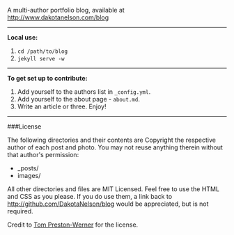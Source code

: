 A multi-author portfolio blog, available at http://www.dakotanelson.com/blog

---
**Local use:**  
1. `cd /path/to/blog`  
2. `jekyll serve -w`

---
**To get set up to contribute:**
1. Add yourself to the authors list in `_config.yml`.
2. Add yourself to the about page - `about.md`.
3. Write an article or three. Enjoy!

---
###License

The following directories and their contents are Copyright the respective author of each post and photo. You may not reuse anything therein without that author's permission:

* _posts/
* images/

All other directories and files are MIT Licensed. Feel free to use the HTML and CSS as you please. If you do use them, a link back to http://github.com/DakotaNelson/blog would be appreciated, but is not required.



Credit to [Tom Preston-Werner](https://github.com/mojombo) for the license.

